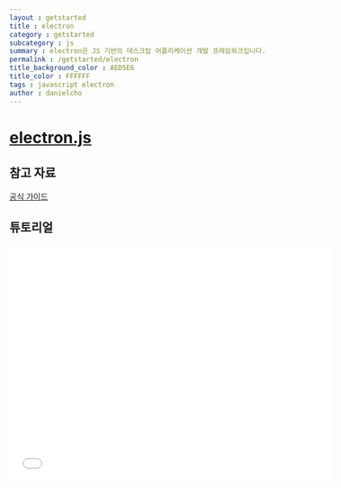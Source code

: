 ```yaml
---
layout : getstarted
title : electron
category : getstarted
subcategory : js
summary : electron은 JS 기반의 데스크탑 어플리케이션 개발 프레임워크입니다.
permalink : /getstarted/electron
title_background_color : AED5E6
title_color : FFFFFF
tags : javascript electron
author : danielcho
---
```


# [electron.js](https://electronjs.org/)



## 참고 자료 

[공식 가이드](https://electronjs.org/docs)



## 튜토리얼

<iframe src="//slides.com/woongjae/electron-basic/embed" width="576" height="420" scrolling="no" frameborder="0" webkitallowfullscreen mozallowfullscreen allowfullscreen></iframe>



